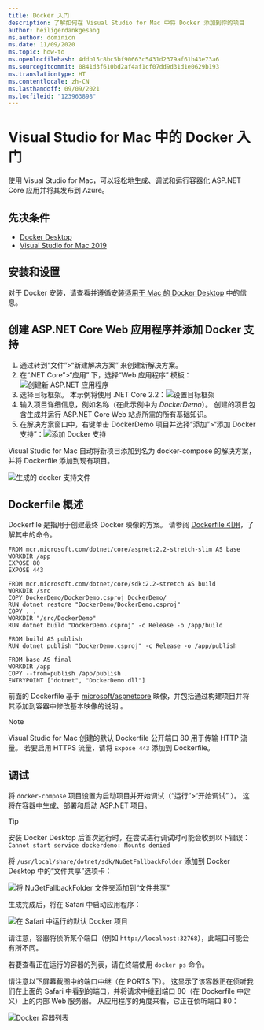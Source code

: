 ```yaml
---
title: Docker 入门
description: 了解如何在 Visual Studio for Mac 中将 Docker 添加到你的项目
author: heiligerdankgesang
ms.author: dominicn
ms.date: 11/09/2020
ms.topic: how-to
ms.openlocfilehash: 4ddb15c8bc5bf90663c5431d2379af61b43e73a6
ms.sourcegitcommit: 0841d3f610bd2af4af1cf07dd9d31d1e0629b193
ms.translationtype: HT
ms.contentlocale: zh-CN
ms.lasthandoff: 09/09/2021
ms.locfileid: "123963898"
---
```

# <a name="get-started-with-docker-in-visual-studio-for-mac"></a>Visual Studio for Mac 中的 Docker 入门

使用 Visual Studio for Mac，可以轻松地生成、调试和运行容器化 ASP.NET Core 应用并将其发布到 Azure。

## <a name="prerequisites"></a>先决条件

* [Docker Desktop](https://hub.docker.com/editions/community/docker-ce-desktop-mac)
* [Visual Studio for Mac 2019](https://visualstudio.microsoft.com/vs/mac)

## <a name="installation-and-setup"></a>安装和设置

对于 Docker 安装，请查看并遵循[安装适用于 Mac 的 Docker Desktop](https://docs.docker.com/docker-for-mac/install/) 中的信息。

## <a name="creating-an-aspnet-core-web-application-and-adding-docker-support"></a>创建 ASP.NET Core Web 应用程序并添加 Docker 支持

1. 通过转到“文件”>“新建解决方案”  来创建新解决方案。
1. 在“.NET Core”>“应用”  下，选择“Web 应用程序”  模板：![创建新 ASP.NET 应用程序](media/docker-quickstart-1.png)
1. 选择目标框架。 本示例将使用 .NET Core 2.2：![设置目标框架](media/docker-quickstart-2.png)
1. 输入项目详细信息，例如名称（在此示例中为 _DockerDemo_）。 创建的项目包含生成并运行 ASP.NET Core Web 站点所需的所有基础知识。
1. 在解决方案窗口中，右键单击 DockerDemo 项目并选择“添加”>“添加 Docker 支持”：![添加 Docker 支持](media/docker-quickstart-3.png)

Visual Studio for Mac 自动将新项目添加到名为 docker-compose  的解决方案，并将 Dockerfile  添加到现有项目。

![生成的 docker 支持文件](media/docker-quickstart-4.png)

## <a name="dockerfile-overview"></a>Dockerfile 概述

Dockerfile 是指用于创建最终 Docker 映像的方案。 请参阅 [Dockerfile 引用](https://docs.docker.com/engine/reference/builder/)，了解其中的命令。

```
FROM mcr.microsoft.com/dotnet/core/aspnet:2.2-stretch-slim AS base
WORKDIR /app
EXPOSE 80
EXPOSE 443

FROM mcr.microsoft.com/dotnet/core/sdk:2.2-stretch AS build
WORKDIR /src
COPY DockerDemo/DockerDemo.csproj DockerDemo/
RUN dotnet restore "DockerDemo/DockerDemo.csproj"
COPY . .
WORKDIR "/src/DockerDemo"
RUN dotnet build "DockerDemo.csproj" -c Release -o /app/build

FROM build AS publish
RUN dotnet publish "DockerDemo.csproj" -c Release -o /app/publish

FROM base AS final
WORKDIR /app
COPY --from=publish /app/publish .
ENTRYPOINT ["dotnet", "DockerDemo.dll"]
```

前面的 Dockerfile 基于 [microsoft/aspnetcore](https://hub.docker.com/r/microsoft/aspnetcore/) 映像，并包括通过构建项目并将其添加到容器中修改基本映像的说明  。

> [!NOTE]
> Visual Studio for Mac 创建的默认 Dockerfile 公开端口 80 用于传输 HTTP 流量。 若要启用 HTTPS 流量，请将 `Expose 443` 添加到 Dockerfile。

## <a name="debugging"></a>调试

将 `docker-compose` 项目设置为启动项目并开始调试（“运行”>“开始调试”  ）。 这将在容器中生成、部署和启动 ASP.NET 项目。

> [!TIP]
> 安装 Docker Desktop 后首次运行时，在尝试进行调试时可能会收到以下错误：`Cannot start service dockerdemo: Mounts denied`
>
> 将 `/usr/local/share/dotnet/sdk/NuGetFallbackFolder` 添加到 Docker Desktop 中的“文件共享”选项卡：
>
> ![将 NuGetFallbackFolder 文件夹添加到“文件共享”](media/docker-quickstart-5.png)

生成完成后，将在 Safari 中启动应用程序：

![在 Safari 中运行的默认 Docker 项目](media/docker-quickstart-6.png)

请注意，容器将侦听某个端口（例如 `http://localhost:32768`），此端口可能会有所不同。

若要查看正在运行的容器的列表，请在终端使用 `docker ps` 命令。

请注意以下屏幕截图中的端口中继（在 PORTS  下）。 这显示了该容器正在侦听我们在上面的 Safari 中看到的端口，并将请求中继到端口 80（在 Dockerfile 中定义）上的内部 Web 服务器。 从应用程序的角度来看，它正在侦听端口 80：

![Docker 容器列表](media/docker-quickstart-7.png)
